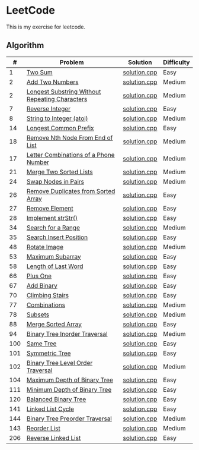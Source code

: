 LeetCode
========
This is my exercise for leetcode. 

## Algorithm

| # | Problem | Solution | Difficulty |
|---|---------|----------|------------|
|1  | [Two Sum](https://leetcode.com/problems/two-sum/) | [solution.cpp](https://github.com/senlinzhan/algorithms/blob/master/algorithms/TwoSum/solution.cpp) | Easy |
|2  | [Add Two Numbers](https://leetcode.com/problems/add-two-numbers/description/) | [solution.cpp](https://github.com/senlinzhan/algorithms/blob/master/algorithms/AddTwoNumbers/solution.cpp) | Medium |
|2  | [Longest Substring Without Repeating Characters](https://leetcode.com/problems/longest-substring-without-repeating-characters/description/) | [solution.cpp](https://github.com/senlinzhan/algorithms/blob/master/algorithms/LongestSubstringWithoutRepeatingCharacters/solution.cpp) | Medium |
|7  | [Reverse Integer](https://leetcode.com/problems/reverse-integer/description/) | [solution.cpp](https://github.com/senlinzhan/algorithms/blob/master/algorithms/ReverseInteger/solution.cpp) | Easy |
|8  | [String to Integer (atoi)](https://leetcode.com/problems/string-to-integer-atoi/description/) | [solution.cpp](https://github.com/senlinzhan/algorithms/blob/master/algorithms/StringtoInteger/solution.cpp) | Medium |
|14  | [Longest Common Prefix](https://leetcode.com/problems/longest-common-prefix/description/) | [solution.cpp](https://github.com/senlinzhan/algorithms/blob/master/algorithms/LongestCommonPrefix/solution.cpp) | Easy |
|18  | [Remove Nth Node From End of List](https://leetcode.com/problems/remove-nth-node-from-end-of-list/description/) | [solution.cpp](https://github.com/senlinzhan/algorithms/blob/master/algorithms/RemoveNthNodeFromEndofList/solution.cpp) | Medium |
|17  | [Letter Combinations of a Phone Number](https://leetcode.com/problems/letter-combinations-of-a-phone-number/description/) | [solution.cpp](https://github.com/senlinzhan/algorithms/blob/master/algorithms/LetterCombinationsofaPhoneNumber/solution.cpp) | Medium |
|21  | [Merge Two Sorted Lists](https://leetcode.com/problems/merge-two-sorted-lists/description/) | [solution.cpp](https://github.com/senlinzhan/algorithms/blob/master/algorithms/MergeTwoSortedLists/solution.cpp) | Medium |
|24  | [Swap Nodes in Pairs](https://leetcode.com/problems/swap-nodes-in-pairs/description/) | [solution.cpp](https://github.com/senlinzhan/algorithms/blob/master/algorithms/SwapNodesinPairs/solution.cpp) | Medium |
|26  | [Remove Duplicates from Sorted Array](https://leetcode.com/problems/remove-duplicates-from-sorted-array/description/) | [solution.cpp](https://github.com/senlinzhan/algorithms/blob/master/algorithms/RemoveDuplicatesfromSortedArray/solution.cpp) | Easy |
|27  | [Remove Element](https://leetcode.com/problems/remove-element/description/) | [solution.cpp](https://github.com/senlinzhan/algorithms/blob/master/algorithms/RemoveElement/solution.cpp) | Easy |
|28  | [Implement strStr()](https://leetcode.com/problems/implement-strstr/description/) | [solution.cpp](https://github.com/senlinzhan/algorithms/blob/master/algorithms/ImplementstrStr/solution.cpp) | Easy |
|34  | [Search for a Range](https://leetcode.com/problems/search-for-a-range/description/) | [solution.cpp](https://github.com/senlinzhan/algorithms/blob/master/algorithms/SearchforaRange/solution.cpp) | Medium |
|35  | [Search Insert Position](https://leetcode.com/problems/search-insert-position/description/) | [solution.cpp](https://github.com/senlinzhan/algorithms/blob/master/algorithms/SearchInsertPosition/solution.cpp) | Easy |
|48  | [Rotate Image](https://leetcode.com/problems/rotate-image/description/) | [solution.cpp](https://github.com/senlinzhan/algorithms/blob/master/algorithms/RotateImage/solution.cpp) | Medium |
|53  | [Maximum Subarray](https://leetcode.com/problems/maximum-subarray/description/) | [solution.cpp](https://github.com/senlinzhan/algorithms/blob/master/algorithms/MaximumSubarray/solution.cpp) | Easy |
|58  | [Length of Last Word](https://leetcode.com/problems/length-of-last-word/description/) | [solution.cpp](https://github.com/senlinzhan/algorithms/blob/master/algorithms/LengthofLastWord/solution.cpp) | Easy |
|66 | [Plus One](https://leetcode.com/problems/plus-one/description/) | [solution.cpp](https://github.com/senlinzhan/algorithms/blob/master/algorithms/PlusOne/solution.cpp) | Easy |
|67 | [Add Binary](https://leetcode.com/problems/add-binary/description/) | [solution.cpp](https://github.com/senlinzhan/algorithms/blob/master/algorithms/AddBinary/solution.cpp) | Easy |
|70 | [Climbing Stairs](https://leetcode.com/problems/climbing-stairs/description/) | [solution.cpp](https://github.com/senlinzhan/algorithms/blob/master/algorithms/ClimbingStairs/solution.cpp) | Easy |
|77 | [Combinations](https://leetcode.com/problems/combinations/description/) | [solution.cpp](https://github.com/senlinzhan/algorithms/blob/master/algorithms/Combinations/solution.cpp) | Medium |
|78 | [Subsets](https://leetcode.com/problems/subsets/description/) | [solution.cpp](https://github.com/senlinzhan/algorithms/blob/master/algorithms/Subsets/solution.cpp) | Medium |
|88 | [Merge Sorted Array](https://leetcode.com/problems/merge-sorted-array/description/) | [solution.cpp](https://github.com/senlinzhan/algorithms/blob/master/algorithms/MergeSortedArray/solution.cpp) | Easy |
|94 | [Binary Tree Inorder Traversal](https://leetcode.com/problems/binary-tree-inorder-traversal/description/) | [solution.cpp](https://github.com/senlinzhan/algorithms/blob/master/algorithms/BinaryTreeInorderTraversal/solution.cpp) | Medium |
|100 | [Same Tree](https://leetcode.com/problems/same-tree/description/) | [solution.cpp](https://github.com/senlinzhan/algorithms/blob/master/algorithms/SameTree/solution.cpp) | Easy |
|101 | [Symmetric Tree](https://leetcode.com/problems/symmetric-tree/description/) | [solution.cpp](https://github.com/senlinzhan/algorithms/blob/master/algorithms/SymmetricTree/solution.cpp) | Easy |
|102 | [Binary Tree Level Order Traversal](https://leetcode.com/problems/binary-tree-level-order-traversal/description/) | [solution.cpp](https://github.com/senlinzhan/algorithms/blob/master/algorithms/BinaryTreeLevelOrderTraversal/solution.cpp) | Medium |
|104 | [Maximum Depth of Binary Tree](https://leetcode.com/problems/maximum-depth-of-binary-tree/description/) | [solution.cpp](https://github.com/senlinzhan/algorithms/blob/master/algorithms/MaximumDepthofBinaryTree/solution.cpp) | Easy |
|111 | [Minimum Depth of Binary Tree](https://leetcode.com/problems/minimum-depth-of-binary-tree/description/) | [solution.cpp](https://github.com/senlinzhan/algorithms/blob/master/algorithms/MinimumDepthofBinaryTree/solution.cpp) | Easy |
|120 | [Balanced Binary Tree](https://leetcode.com/problems/balanced-binary-tree/description/) | [solution.cpp](https://github.com/senlinzhan/algorithms/blob/master/algorithms/BalancedBinaryTree/solution.cpp) | Easy |
|141 | [Linked List Cycle](https://leetcode.com/problems/linked-list-cycle/description/) | [solution.cpp](https://github.com/senlinzhan/algorithms/blob/master/algorithms/LinkedListCycle/solution.cpp) | Easy |
|144 | [Binary Tree Preorder Traversal](https://leetcode.com/problems/binary-tree-preorder-traversal/description/) | [solution.cpp](https://github.com/senlinzhan/algorithms/blob/master/algorithms/BinaryTreePreorderTraversal/solution.cpp) | Medium |
|143 | [Reorder List](https://leetcode.com/problems/reorder-list/description/) | [solution.cpp](https://github.com/senlinzhan/algorithms/blob/master/algorithms/ReorderList/solution.cpp) | Medium |
|206 | [Reverse Linked List](https://leetcode.com/problems/reverse-linked-list/description/) | [solution.cpp](https://github.com/senlinzhan/algorithms/blob/master/algorithms/ReverseLinkedList/solution.cpp) | Easy |
